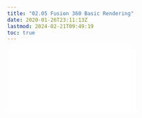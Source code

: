 ```yaml
---
title: "02.05 Fusion 360 Basic Rendering"
date: 2020-01-26T23:11:13Z
lastmod: 2024-02-21T09:49:19
toc: true
---
```


![Link to included file content](../../../../3d-modeling/fusion-360/basic-rendering-fusion-360.md)
